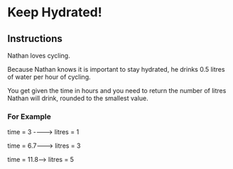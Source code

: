 # Keep Hydrated!

## Instructions
Nathan loves cycling.

Because Nathan knows it is important to stay hydrated, he drinks 0.5 litres of water per hour of cycling.

You get given the time in hours and you need to return the number of litres Nathan will drink, rounded to the smallest value.

### For Example
time = 3 ----> litres = 1

time = 6.7---> litres = 3

time = 11.8--> litres = 5
